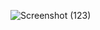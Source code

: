 ![Screenshot (123)](https://user-images.githubusercontent.com/124234040/225888062-f3600624-75a7-4f9e-bc41-8580bf6a6b38.png)
